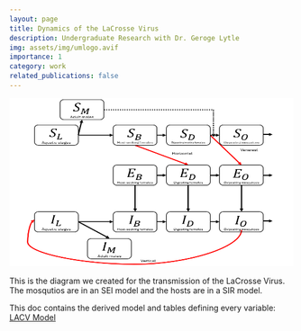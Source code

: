 ```yaml
---
layout: page
title: Dynamics of the LaCrosse Virus
description: Undergraduate Research with Dr. Geroge Lytle
img: assets/img/umlogo.avif
importance: 1
category: work
related_publications: false
---
```


<img width="600" height="300" alt="LACV Diagram" src="/assets/img/lacv_diagram_02.png" />

This is the diagram we created for the transmission of the LaCrosse Virus. The mosqutios are in an SEI model and the hosts are in a SIR model.


This doc contains the derived model and tables defining every variable: [LACV Model](https://raw.githubusercontent.com/benlebdaoui/benlebdaoui.github.io/main/assets/pdf/lax_research.pdf) 



